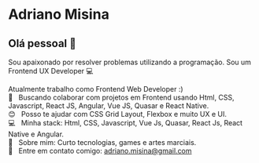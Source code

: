 # Adriano Misina

## Olá pessoal 👋
Sou apaixonado por resolver problemas utilizando a programação.
Sou um Frontend UX Developer :computer:

 Atualmente trabalho como Frontend Web Developer :) 
 <br/> :purple_heart: &nbsp; Buscando colaborar com projetos em Frontend usando Html, CSS, Javascript, React JS, Angular, Vue JS, Quasar e React Native.
 <br/> :blush: &nbsp; Posso te ajudar com CSS Grid Layout, Flexbox e muito UX e UI.
 <br/> :computer: &nbsp; Minha stack: Html, CSS, Javascript, Vue Js, Quasar, React Js, React Native e Angular.
 <br/> 💬  &nbsp; Sobre mim: Curto tecnologias, games e artes marciais.
 <br/> :email: &nbsp; Entre em contato comigo: adriano.misina@gmail.com
